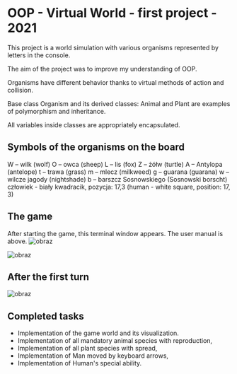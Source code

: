 # OOP - Virtual World - first project - 2021

This project is a world simulation with various organisms represented by letters in the console.

The aim of the project was to improve my understanding of OOP.

Organisms have different behavior thanks to virtual methods of action and collision.

Base class Organism and its derived classes: Animal and Plant are examples of polymorphism and inheritance. 

All variables inside classes are appropriately encapsulated.

## Symbols of the organisms on the board

W – wilk (wolf)
O – owca (sheep)
L – lis (fox)
Z – żółw (turtle)
A – Antylopa (antelope)
t – trawa (grass)
m – mlecz (milkweed)
g – guarana (guarana)
w – wilcze jagody (nightshade)
b – barszcz Sosnowskiego (Sosnowski borscht)
człowiek - biały kwadracik, pozycja: 17,3 (human - white square, position: 17, 3)

## The game

After starting the game, this terminal window appears. The user manual is above.
![obraz](https://github.com/AgnieszkaDelmaczynska/OOP-virtual-world-first-project/assets/105732925/cf1d386e-9a3f-4a0b-a956-b9b01fc71020)

![obraz](https://github.com/AgnieszkaDelmaczynska/OOP-virtual-world-first-project/assets/105732925/a537028e-9fde-4e52-aaf2-9f4a4d66c809)

## After the first turn

![obraz](https://github.com/AgnieszkaDelmaczynska/OOP-virtual-world-first-project/assets/105732925/ab5b0617-041e-4866-b77f-9b0233e74989)

## Completed tasks

- Implementation of the game world and its visualization.
- Implementation of all mandatory animal species with reproduction,
- Implementation of all plant species with spread,
- Implementation of Man moved by keyboard arrows,
- Implementation of Human's special ability.

